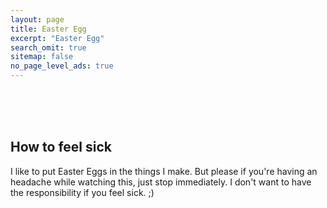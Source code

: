 ```yaml
---
layout: page
title: Easter Egg
excerpt: "Easter Egg"
search_omit: true
sitemap: false
no_page_level_ads: true
---
```


<br>
<br>
<br>

## How to feel sick

I like to put Easter Eggs in the things I make. But please if you're having an headache while watching this, just stop immediately. I don't want to have the responsibility if you feel sick. ;)
<br>
<br>
<br>


<script>
// this code was written by Johnson Zhong (http://johnsonzhong.me/evaluations/skulecourses/) but there are some little changes by me (for example the speed increases gradually, or the restart function)
var speed = 50; // the greater this value is the lower the speed is
var increaseSpeedEveryMs = 1;
var speedTimer = 0;
var timer = setInterval(transform, 2000);
var degreez = 0;
var allSet = false;
var bellybutton;

function transform()
{
	if (!allSet)
	{
		var transOrigin = "50% 50%";
		document.body.parentElement.style.height = "100%";
		document.body.style.minHeight = "100%";
		document.body.style.transformOrigin = transOrigin;
		document.body.style.webkitTransformOrigin = transOrigin;
		document.body.style.mozTransformOrigin = transOrigin;
		bellybutton = document.createElement("button");
		bellybutton.innerHTML = "Stop";
		bellybutton.style.position = "absolute";
		bellybutton.style.left = "48%";
		bellybutton.style.top =  "48%";
		bellybutton.style.width = "80px";
		bellybutton.style.height =  "25px%";
		document.body.appendChild(bellybutton);
		bellybutton.onclick = stoppuking;
		allSet = true;
	}
	var transString = "rotate(" + degreez + "deg)";
	document.body.style.transform = transString;
	document.body.style.webkitTransform = transString;
	document.body.style.mozTransform = transString;
	if(speedTimer >= increaseSpeedEveryMs)
	{
		speedTimer = 0;
		if(speed > 1)
			speed--;
		if(increaseSpeedEveryMs <= 100)
			increaseSpeedEveryMs++;
		clearInterval(timer);
		timer = setInterval(transform, speed);
	}
	speedTimer++;
	degreez += 1;
}
function stoppuking()
{
	clearInterval(timer);
	/*var transString = "";
	document.body.style.transform = transString;
	document.body.style.webkitTransform = transString;
	document.body.style.mozTransform = transString;*/
	//document.body.removeChild(bellybutton);
	bellybutton.innerHTML = "Start";
	bellybutton.onclick = restart;
}

function restart()
{
	speed = 50;
	increaseSpeedEveryMs = 1;
	speedTimer = 0;
	timer = setInterval(transform, speed);
	bellybutton.innerHTML = "Stop";
	bellybutton.onclick = stoppuking;
}
</script>
